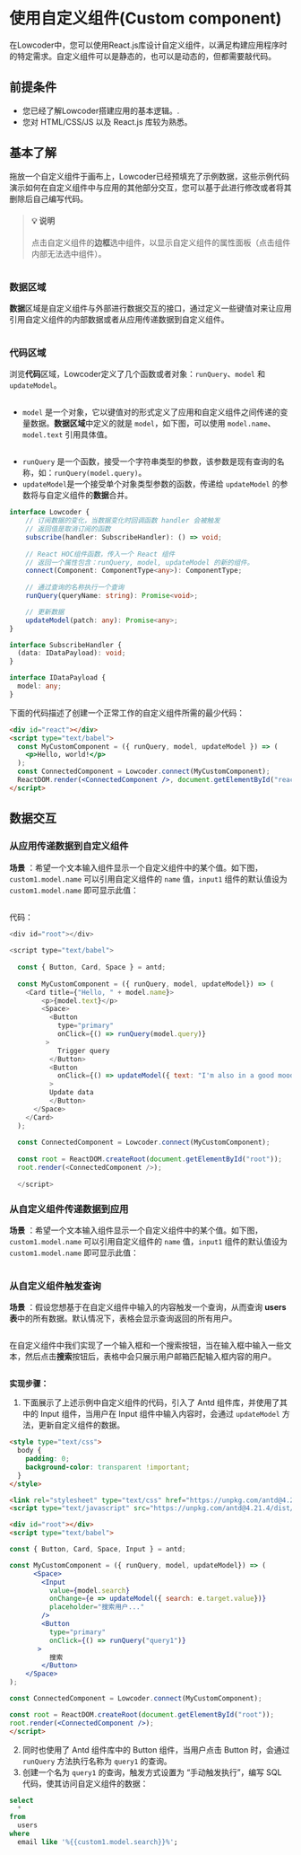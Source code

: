 # 使用自定义组件(Custom component)

在Lowcoder中，您可以使用React.js库设计自定义组件，以满足构建应用程序时的特定需求。自定义组件可以是静态的，也可以是动态的，但都需要敲代码。

## 前提条件

* 您已经了解Lowcoder搭建应用的基本逻辑。.
* 您对 HTML/CSS/JS 以及 React.js 库较为熟悉。

## 基本了解

拖放一个自定义组件于画布上，Lowcoder已经预填充了示例数据，这些示例代码演示如何在自定义组件中与应用的其他部分交互，您可以基于此进行修改或者将其删除后自己编写代码。

> #### 💡 说明
>
> 点击自定义组件的**边框**选中组件，以显示自定义组件的属性面板（点击组件内部无法选中组件）。

<figure><img src="../../.gitbook/assets/custom-component-1.png" alt=""><figcaption></figcaption></figure>

### 数据区域

**数据**区域是自定义组件与外部进行数据交互的接口，通过定义一些键值对来让应用引用自定义组件的内部数据或者从应用传递数据到自定义组件。

<figure><img src="../../.gitbook/assets/custom-component-2.png" alt=""><figcaption></figcaption></figure>

### 代码区域

浏览**代码**区域，Lowcoder定义了几个函数或者对象：`runQuery`、`model` 和 `updateModel`。

<figure><img src="../../.gitbook/assets/custom-component-3.png" alt=""><figcaption></figcaption></figure>

* `model` 是一个对象，它以键值对的形式定义了应用和自定义组件之间传递的变量数据。**数据区域**中定义的就是 `model`，如下图，可以使用 `model.name`、`model.text` 引用具体值。

<figure><img src="../../.gitbook/assets/14.png" alt=""><figcaption></figcaption></figure>

* `runQuery` 是一个函数，接受一个字符串类型的参数，该参数是现有查询的名称，如：`runQuery(model.query)`。
* `updateModel`是一个接受单个对象类型参数的函数，传递给 `updateModel` 的参数将与自定义组件的**数据**合并。

```typescript
interface Lowcoder {
    // 订阅数据的变化，当数据变化时回调函数 handler 会被触发
    // 返回值是取消订阅的函数
    subscribe(handler: SubscribeHandler): () => void;
  
    // React HOC组件函数，传入一个 React 组件
    // 返回一个属性包含：runQuery, model, updateModel 的新的组件。
    connect(Component: ComponentType<any>): ComponentType;
  
    // 通过查询的名称执行一个查询
    runQuery(queryName: string): Promise<void>;

    // 更新数据
    updateModel(patch: any): Promise<any>;
}

interface SubscribeHandler {
  (data: IDataPayload): void;
}

interface IDataPayload {
  model: any;
}
```

下面的代码描述了创建一个正常工作的自定义组件所需的最少代码：

```html
<div id="react"></div>
<script type="text/babel">
  const MyCustomComponent = ({ runQuery, model, updateModel }) => (
    <p>Hello, world!</p>
  );
  const ConnectedComponent = Lowcoder.connect(MyCustomComponent);
  ReactDOM.render(<ConnectedComponent />, document.getElementById("react"));
</script>
```

## 数据交互

### 从应用传递数据到自定义组件

**场景** ：希望一个文本输入组件显示一个自定义组件中的某个值。如下图，`custom1.model.name` 可以引用自定义组件的 `name` 值，`input1` 组件的默认值设为`custom1.model.name` 即可显示此值：

<figure><img src="../../.gitbook/assets/custom-component-5.png" alt=""><figcaption></figcaption></figure>

代码：

```javascript
<div id="root"></div>
  
<script type="text/babel">
  
  const { Button, Card, Space } = antd;
  
  const MyCustomComponent = ({ runQuery, model, updateModel}) => (
    <Card title={"Hello, " + model.name}>
        <p>{model.text}</p>
        <Space>
          <Button
            type="primary"
            onClick={() => runQuery(model.query)}
         >
            Trigger query
          </Button>
          <Button
            onClick={() => updateModel({ text: "I'm also in a good mood!" })}
          >
          Update data
          </Button>
      </Space>
    </Card>
  );
  
  const ConnectedComponent = Lowcoder.connect(MyCustomComponent);
  
  const root = ReactDOM.createRoot(document.getElementById("root"));
  root.render(<ConnectedComponent />);
  
  </script>
```

### 从自定义组件传递数据到应用

 **场景** ：希望一个文本输入组件显示一个自定义组件中的某个值。如下图，`custom1.model.name` 可以引用自定义组件的 `name` 值，`input1` 组件的默认值设为`custom1.model.name` 即可显示此值：

<figure><img src="../../.gitbook/assets/custom-component-6.png" alt=""><figcaption></figcaption></figure>

### 从自定义组件触发查询

 **场景** ：假设您想基于在自定义组件中输入的内容触发一个查询，从而查询 **users 表**中的所有数据。默认情况下，表格会显示查询返回的所有用户。

<figure><img src="../../.gitbook/assets/custom-component-7.png" alt=""><figcaption></figcaption></figure>

在自定义组件中我们实现了一个输入框和一个搜索按钮，当在输入框中输入一些文本，然后点击**搜索**按钮后，表格中会只展示用户邮箱匹配输入框内容的用户。

<figure><img src="../../.gitbook/assets/custom-component-8.png" alt=""><figcaption></figcaption></figure>

**实现步骤：**

1. 下面展示了上述示例中自定义组件的代码，引入了 Antd 组件库，并使用了其中的 Input 组件，当用户在 Input 组件中输入内容时，会通过 `updateModel` 方法，更新自定义组件的数据。

```html
<style type="text/css">
  body {
    padding: 0;
    background-color: transparent !important;
  }
</style>

<link rel="stylesheet" type="text/css" href="https://unpkg.com/antd@4.21.4/dist/antd.min.css"/>
<script type="text/javascript" src="https://unpkg.com/antd@4.21.4/dist/antd.min.js" ></script>

<div id="root"></div>
<script type="text/babel">

const { Button, Card, Space, Input } = antd;

const MyCustomComponent = ({ runQuery, model, updateModel}) => (
      <Space>
        <Input
          value={model.search}
          onChange={e => updateModel({ search: e.target.value})}
          placeholder="搜索用户..."
        />
        <Button
          type="primary"
          onClick={() => runQuery("query1")}
       >
          搜索
        </Button>
    </Space>
);

const ConnectedComponent = Lowcoder.connect(MyCustomComponent);

const root = ReactDOM.createRoot(document.getElementById("root"));
root.render(<ConnectedComponent />);
</script>
```

2. 同时也使用了 Antd 组件库中的 Button 组件，当用户点击 Button 时，会通过 `runQuery` 方法执行名称为 `query1` 的查询。
3. 创建一个名为 `query1` 的查询，触发方式设置为 “手动触发执行”，编写 SQL 代码，使其访问自定义组件的数据：

```sql
select
  *
from
  users
where
  email like '%{{custom1.model.search}}%';
```
